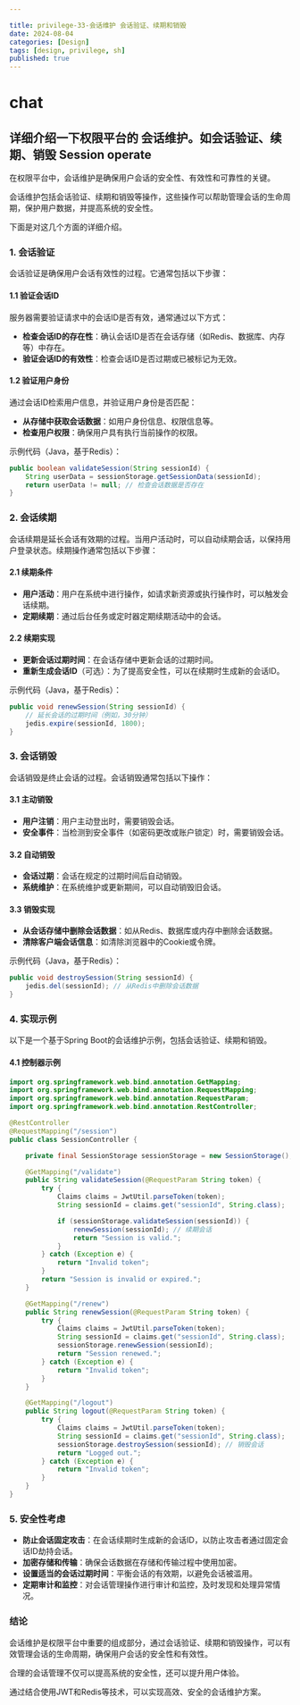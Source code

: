 ```yaml
---

title: privilege-33-会话维护 会话验证、续期和销毁
date: 2024-08-04
categories: [Design]
tags: [design, privilege, sh]
published: true
---
```



# chat

## 详细介绍一下权限平台的 会话维护。如会话验证、续期、销毁 Session operate 

在权限平台中，会话维护是确保用户会话的安全性、有效性和可靠性的关键。

会话维护包括会话验证、续期和销毁等操作，这些操作可以帮助管理会话的生命周期，保护用户数据，并提高系统的安全性。

下面是对这几个方面的详细介绍。

### 1. 会话验证

会话验证是确保用户会话有效性的过程。它通常包括以下步骤：

#### 1.1 验证会话ID

服务器需要验证请求中的会话ID是否有效，通常通过以下方式：
- **检查会话ID的存在性**：确认会话ID是否在会话存储（如Redis、数据库、内存等）中存在。
- **验证会话ID的有效性**：检查会话ID是否过期或已被标记为无效。

#### 1.2 验证用户身份

通过会话ID检索用户信息，并验证用户身份是否匹配：
- **从存储中获取会话数据**：如用户身份信息、权限信息等。
- **检查用户权限**：确保用户具有执行当前操作的权限。

示例代码（Java，基于Redis）：

```java
public boolean validateSession(String sessionId) {
    String userData = sessionStorage.getSessionData(sessionId);
    return userData != null; // 检查会话数据是否存在
}
```

### 2. 会话续期

会话续期是延长会话有效期的过程。当用户活动时，可以自动续期会话，以保持用户登录状态。续期操作通常包括以下步骤：

#### 2.1 续期条件

- **用户活动**：用户在系统中进行操作，如请求新资源或执行操作时，可以触发会话续期。
- **定期续期**：通过后台任务或定时器定期续期活动中的会话。

#### 2.2 续期实现

- **更新会话过期时间**：在会话存储中更新会话的过期时间。
- **重新生成会话ID**（可选）：为了提高安全性，可以在续期时生成新的会话ID。

示例代码（Java，基于Redis）：

```java
public void renewSession(String sessionId) {
    // 延长会话的过期时间（例如，30分钟）
    jedis.expire(sessionId, 1800);
}
```

### 3. 会话销毁

会话销毁是终止会话的过程。会话销毁通常包括以下操作：

#### 3.1 主动销毁

- **用户注销**：用户主动登出时，需要销毁会话。
- **安全事件**：当检测到安全事件（如密码更改或账户锁定）时，需要销毁会话。

#### 3.2 自动销毁

- **会话过期**：会话在规定的过期时间后自动销毁。
- **系统维护**：在系统维护或更新期间，可以自动销毁旧会话。

#### 3.3 销毁实现

- **从会话存储中删除会话数据**：如从Redis、数据库或内存中删除会话数据。
- **清除客户端会话信息**：如清除浏览器中的Cookie或令牌。

示例代码（Java，基于Redis）：

```java
public void destroySession(String sessionId) {
    jedis.del(sessionId); // 从Redis中删除会话数据
}
```

### 4. 实现示例

以下是一个基于Spring Boot的会话维护示例，包括会话验证、续期和销毁。

#### 4.1 控制器示例

```java
import org.springframework.web.bind.annotation.GetMapping;
import org.springframework.web.bind.annotation.RequestMapping;
import org.springframework.web.bind.annotation.RequestParam;
import org.springframework.web.bind.annotation.RestController;

@RestController
@RequestMapping("/session")
public class SessionController {

    private final SessionStorage sessionStorage = new SessionStorage();

    @GetMapping("/validate")
    public String validateSession(@RequestParam String token) {
        try {
            Claims claims = JwtUtil.parseToken(token);
            String sessionId = claims.get("sessionId", String.class);

            if (sessionStorage.validateSession(sessionId)) {
                renewSession(sessionId); // 续期会话
                return "Session is valid.";
            }
        } catch (Exception e) {
            return "Invalid token";
        }
        return "Session is invalid or expired.";
    }

    @GetMapping("/renew")
    public String renewSession(@RequestParam String token) {
        try {
            Claims claims = JwtUtil.parseToken(token);
            String sessionId = claims.get("sessionId", String.class);
            sessionStorage.renewSession(sessionId);
            return "Session renewed.";
        } catch (Exception e) {
            return "Invalid token";
        }
    }

    @GetMapping("/logout")
    public String logout(@RequestParam String token) {
        try {
            Claims claims = JwtUtil.parseToken(token);
            String sessionId = claims.get("sessionId", String.class);
            sessionStorage.destroySession(sessionId); // 销毁会话
            return "Logged out.";
        } catch (Exception e) {
            return "Invalid token";
        }
    }
}
```

### 5. 安全性考虑

- **防止会话固定攻击**：在会话续期时生成新的会话ID，以防止攻击者通过固定会话ID劫持会话。
- **加密存储和传输**：确保会话数据在存储和传输过程中使用加密。
- **设置适当的会话过期时间**：平衡会话的有效期，以避免会话被滥用。
- **定期审计和监控**：对会话管理操作进行审计和监控，及时发现和处理异常情况。

### 结论

会话维护是权限平台中重要的组成部分，通过会话验证、续期和销毁操作，可以有效管理会话的生命周期，确保用户会话的安全性和有效性。

合理的会话管理不仅可以提高系统的安全性，还可以提升用户体验。

通过结合使用JWT和Redis等技术，可以实现高效、安全的会话维护方案。






